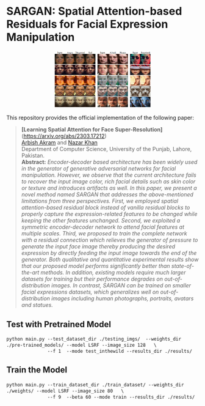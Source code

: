# SARGAN: Spatial Attention-based Residuals for Facial Expression Manipulation

<p align="center"><img width="50%" src="imgs/sargan_teaser.png" /></p>

This repository provides the official implementation of the following paper:
> **[Learning Spatial Attention for Face Super-Resolution]**(https://arxiv.org/abs/2303.17212)<br>
> [Arbish Akram](https://arbishakram.github.io/) and [Nazar Khan](http://faculty.pucit.edu.pk/nazarkhan/) <br>
> Department of Computer Science, University of the Punjab, Lahore, Pakistan.<br>
> **Abstract:** *Encoder-decoder based architecture has been widely used in the generator of generative adversarial networks for facial manipulation. However, we observe that the current architecture fails to recover the input image color, rich facial details such as skin color or texture and introduces artifacts as well. In this paper, we present a novel method named SARGAN that addresses the above-mentioned limitations from three perspectives. First, we employed spatial attention-based residual block instead of vanilla residual blocks to properly capture the expression-related features to be changed while keeping the other features unchanged. Second, we exploited a symmetric encoder-decoder network to attend facial features at multiple scales. Third, we proposed to train the complete network with a residual connection which relieves the generator of pressure to generate the input face image thereby producing the desired expression by directly feeding the input image towards the end of the generator. Both qualitative and quantitative experimental results show that our proposed model performs significantly better than state-of-the-art methods. In addition, existing models require much larger datasets for training but their performance degrades on out-of-distribution images. In contrast, SARGAN can be trained on smaller facial expressions datasets, which generalizes well on out-of-distribution images including human photographs, portraits, avatars and statues.*

## Test with Pretrained Model
```
python main.py --test_dataset_dir ./testing_imgs/  --weights_dir ./pre-trained_models/ --model LSRF --image_size 128   \
               --f 1  --mode test_inthewild --results_dir ./results/                               
```

## Train the Model
```
python main.py --train_dataset_dir ./train_dataset/ --weights_dir ./weights/ --model LSRF --image_size 80   \
               --f 9  --beta 60 --mode train --results_dir ./results/                                
```
